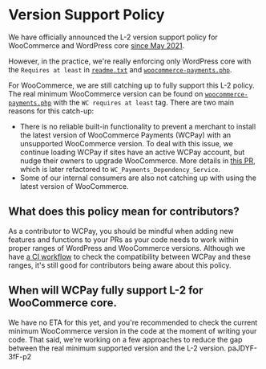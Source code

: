 # Version Support Policy

We have officially announced the L-2 version support policy for WooCommerce and WordPress core [since May 2021](https://developer.woocommerce.com/2021/05/12/woocommerce-payments-is-adopting-a-new-version-support-policy/).

However, in the practice, we're really enforcing only WordPress core with the `Requires at least` in [`readme.txt`](https://github.com/Automattic/woocommerce-payments/blob/develop/readme.txt) and [`woocommerce-payments.php`](https://github.com/Automattic/woocommerce-payments/blob/develop/woocommerce-payments.php).

For WooCommerce, we are still catching up to fully support this L-2 policy. The real minimum WooCommerce version can be found on [`woocommerce-payments.php`](https://github.com/Automattic/woocommerce-payments/blob/develop/woocommerce-payments.php) with the `WC requires at least` tag. There are two main reasons for this catch-up:

- There is no reliable built-in functionality to prevent a merchant to install the latest version of WooCommerce Payments (WCPay) with an unsupported WooCommerce version. To deal with this issue, we continue loading WCPay if sites have an active WCPay account, but nudge their owners to upgrade WooCommerce. More details in [this PR](https://github.com/Automattic/woocommerce-payments/pull/3010), which is later refactored to `WC_Payments_Dependency_Service`.
- Some of our internal consumers are also not catching up with using the latest version of WooCommerce.

## What does this policy mean for contributors?

As a contributor to WCPay, you should be mindful when adding new features and functions to your PRs as your code needs to work within proper ranges of WordPress and WooCommerce versions. Although we have [a CI workflow](https://github.com/Automattic/woocommerce-payments/blob/develop/.github/workflows/compatibility.yml) to check the compatibility between WCPay and these ranges, it's still good for contributors being aware about this policy.

## When will WCPay fully support L-2 for WooCommerce core.

We have no ETA for this yet, and you're recommended to check the current minimum WooCommerce version in the code at the moment of writing your code. That said, we're working on a few approaches to reduce the gap between the real minimum supported version and the L-2 version. paJDYF-3fF-p2

